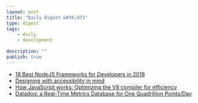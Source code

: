 ```yaml
---
layout: post
title: "Daily Digest &#35;471"
type: digest
tags: 
    - daily
    - development
    
description: ""
publish: true
---
```



- [18 Best NodeJS Frameworks for Developers in 2019](https://www.tecmint.com/best-nodejs-frameworks-for-developers/)
- [Designing with accessibility in mind](https://blog.scottlogic.com/2019/09/11/Designing-with-accessibility-in-mind.html)
- [How JavaScript works: Optimizing the V8 compiler for efficiency](https://blog.logrocket.com/how-javascript-works-optimizing-the-v8-compiler-for-efficiency/)
- [Datadog: a Real-Time Metrics Database for One Quadrillion Points/Day](https://www.infoq.com/presentations/datadog-metrics-db/)
